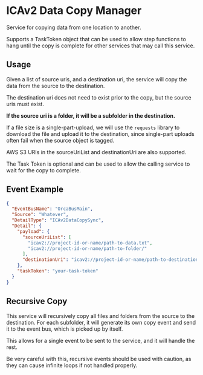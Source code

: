 # ICAv2 Data Copy Manager

Service for copying data from one location to another.  

Supports a TaskToken object that can be used to allow step functions to hang until the copy is complete for other services
that may call this service.

## Usage

Given a list of source uris, and a destination uri, the service will copy the data from the source to the destination.

The destination uri does not need to exist prior to the copy, but the source uris must exist.

**If the source uri is a folder, it will be a subfolder in the destination.**

If a file size is a single-part-upload, we will use the `requests` library to download the file and upload it to the destination,
since single-part uploads often fail when the source object is tagged.  

AWS S3 URIs in the sourceUriList and destinationUri are also supported.

The Task Token is optional and can be used to allow the calling service to wait for the copy to complete.

## Event Example

```json
{
  "EventBusName": "OrcaBusMain",
  "Source": "Whatever",
  "DetailType": "ICAv2DataCopySync",
  "Detail": {
    "payload": {
      "sourceUriList": [
        "icav2://project-id-or-name/path-to-data.txt",
        "icav2://project-id-or-name/path-to-folder/"
      ],
      "destinationUri": "icav2://project-id-or-name/path-to-destination/"
    },
    "taskToken": "your-task-token"
  }
}
```

## Recursive Copy

This service will recursively copy all files and folders from the source to the destination. 
For each subfolder, it will generate its own copy event and send it to the event bus, which is picked up by itself.  

This allows for a single event to be sent to the service, and it will handle the rest. 

Be very careful with this, recursive events should be used with caution, as they can cause infinite loops if not handled properly.
